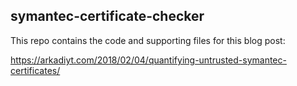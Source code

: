 ## symantec-certificate-checker

This repo contains the code and supporting files for this blog post:

https://arkadiyt.com/2018/02/04/quantifying-untrusted-symantec-certificates/
